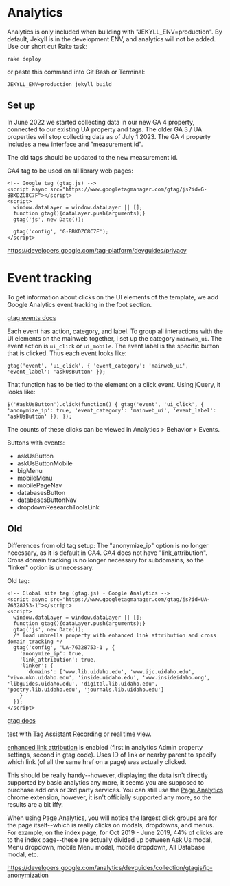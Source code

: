 # Analytics 

Analytics is only included when building with "JEKYLL_ENV=production".
By default, Jekyll is in the development ENV, and analytics will not be added.
Use our short cut Rake task:

`rake deploy` 

or paste this command into Git Bash or Terminal: 

`JEKYLL_ENV=production jekyll build`

## Set up

In June 2022 we started collecting data in our new GA 4 property, connected to our existing UA property and tags.
The older GA 3 / UA properties will stop collecting data as of July 1 2023.
The GA 4 property includes a new interface and "measurement id". 

The old tags should be updated to the new measurement id. 

GA4 tag to be used on all library web pages:

```
<!-- Google tag (gtag.js) -->
<script async src="https://www.googletagmanager.com/gtag/js?id=G-BBKDZC8C7F"></script>
<script>
  window.dataLayer = window.dataLayer || [];
  function gtag(){dataLayer.push(arguments);}
  gtag('js', new Date());

  gtag('config', 'G-BBKDZC8C7F');
</script>
```

https://developers.google.com/tag-platform/devguides/privacy

# Event tracking

To get information about clicks on the UI elements of the template, we add Google Analytics event tracking in the foot section. 

[gtag events docs](https://developers.google.com/analytics/devguides/collection/gtagjs/events)

Each event has action, category, and label. 
To group all interactions with the UI elements on the mainweb together, I set up the category `mainweb_ui`.
The event action is `ui_click` or `ui_mobile`. 
The event label is the specific button that is clicked. 
Thus each event looks like:

`gtag('event', 'ui_click', { 'event_category': 'mainweb_ui', 'event_label': 'askUsButton' });`

That function has to be tied to the element on a click event. 
Using jQuery, it looks like:

`$('#askUsButton').click(function() { gtag('event', 'ui_click', { 'anonymize_ip': true, 'event_category': 'mainweb_ui', 'event_label': 'askUsButton' }); });`

The counts of these clicks can be viewed in Analytics > Behavior > Events.

Buttons with events:

- askUsButton
- askUsButtonMobile
- bigMenu
- mobileMenu
- mobilePageNav
- databasesButton
- databasesButtonNav
- dropdownResearchToolsLink

## Old

Differences from old tag setup:
The "anonymize_ip" option is no longer necessary, as it is default in GA4.
GA4 does not have "link_attribution". 
Cross domain tracking is no longer necessary for subdomains, so the "linker" option is unnecessary.

Old tag:

```
<!-- Global site tag (gtag.js) - Google Analytics -->
<script async src="https://www.googletagmanager.com/gtag/js?id=UA-76328753-1"></script>
<script>
  window.dataLayer = window.dataLayer || [];
  function gtag(){dataLayer.push(arguments);}
  gtag('js', new Date());
  /* load umbrella property with enhanced link attribution and cross domain tracking */
  gtag('config', 'UA-76328753-1', {
    'anonymize_ip': true,
    'link_attribution': true,
    'linker': {
      'domains': ['www.lib.uidaho.edu', 'www.ijc.uidaho.edu', 'vivo.nkn.uidaho.edu', 'inside.uidaho.edu', 'www.insideidaho.org', 'libguides.uidaho.edu', 'digital.lib.uidaho.edu', 'poetry.lib.uidaho.edu', 'journals.lib.uidaho.edu']
    }
  });
</script>
```

[gtag docs](https://developers.google.com/analytics/devguides/collection/gtagjs/)

test with [Tag Assistant Recording](https://support.google.com/analytics/answer/6277302) or real time view.

[enhanced link attribution](https://developers.google.com/analytics/devguides/collection/gtagjs/enhanced-link-attribution) is enabled (first in analytics Admin property settings, second in gtag code). 
Uses ID of link or nearby parent to specify which link (of all the same href on a page) was actually clicked.

This should be really handy--however, displaying the data isn't directly supported by basic analytics any more, it seems you are supposed to purchase add ons or 3rd party services. 
You can still use the [Page Analytics](https://chrome.google.com/webstore/detail/page-analytics-by-google/fnbdnhhicmebfgdgglcdacdapkcihcoh) chrome extension, however, it isn't officially supported any more, so the results are a bit iffy.

When using Page Analytics, you will notice the largest click groups are for the page itself--which is really clicks on modals, dropdowns, and menus. 
For example, on the index page, for Oct 2019 - June 2019, 44% of clicks are to the index page--these are actually divided up between Ask Us modal, Menu dropdown, mobile Menu modal, mobile dropdown, All Database modal, etc. 

https://developers.google.com/analytics/devguides/collection/gtagjs/ip-anonymization
